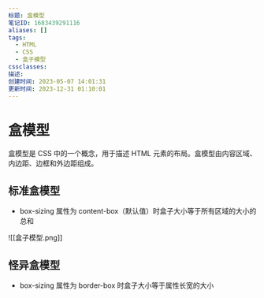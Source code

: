 ```yaml
---
标题: 盒模型
笔记ID: 1683439291116
aliases: []
tags:
  - HTML
  - CSS
  - 盒子模型
cssclasses: 
描述: 
创建时间: 2023-05-07 14:01:31
更新时间: 2023-12-31 01:10:01
---
```


# 盒模型

盒模型是 CSS 中的一个概念，用于描述 HTML 元素的布局。盒模型由内容区域、内边距、边框和外边距组成。

## 标准盒模型

- box-sizing 属性为 content-box（默认值）时盒子大小等于所有区域的大小的总和

![[盒子模型.png]]

## 怪异盒模型

- box-sizing 属性为 border-box 时盒子大小等于属性长宽的大小
